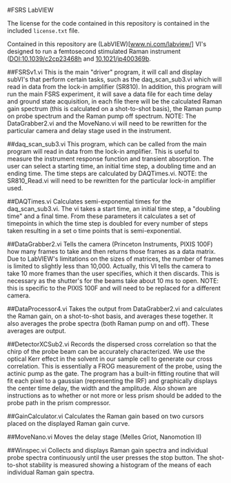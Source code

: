 #FSRS LabVIEW

The license for the code contained in this repository is contained in the included `license.txt` file.

Contained in this repository are (LabVIEW)[www.ni.com/labview/] VI's designed to run a femtosecond stimulated Raman instrument ([DOI:10.1039/c2cp23468h](http://dx.doi.org/10.1039/c2cp23468h) and [10.1021/jp400369b](http://dx.doi.org/10.1021/jp400369b).

##FSRSv1.vi
This is the main "driver" program, it will call and display subVI's that perform certain tasks, such as the daq_scan_sub3.vi which will read in data from the lock-in amplifier (SR810). In addition, this program will run the main FSRS experiment, it will save a data file for each time delay and ground state acquisition, in each file there will be the calculated Raman gain spectrum (this is calculated on a shot-to-shot basis), the Raman pump on probe spectrum and the Raman pump off spectrum. NOTE: The DataGrabber2.vi and the MoveNano.vi will need to be rewritten for the particular camera and delay stage used in the instrument.

##daq_scan_sub3.vi
This program, which can be called from the main program will read in data from the lock-in amplifier. This is useful to measure the instrument response function and transient absorption. The user can select a starting time, an initial time step, a doubling time and an ending time. The time steps are calculated by DAQTimes.vi. NOTE: the SR810_Read.vi will need to be rewritten for the particular lock-in amplifier used.

##DAQTimes.vi
Calculates semi-exponential times for the daq_scan_sub3.vi. The vi takes a start time, an initial time step, a "doubling time" and a final time. From these parameters it calculates a set of timepoints in which the time step is doubled for every number of steps taken resulting in a set o time points that is semi-exponential.

##DataGrabber2.vi
Tells the camera (Princeton Instruments, PIXIS 100F) how many frames to take and then returns those frames as a data matrix. Due to LabVIEW's limitations on the sizes of matrices, the number of frames is limited to slightly less than 10,000. Actually, this VI tells the camera to take 10 more frames than the user specifies, which it then discards. This is necessary as the shutter's for the beams take about 10 ms to open. NOTE: this is specific to the PIXIS 100F and will need to be replaced for a different camera.

##DataProcessor4.vi
Takes the output from DataGrabber2.vi and calculates the Raman gain, on a shot-to-shot basis, and averages these together. It also averages the probe spectra (both Raman pump on and off). These averages are output.

##DetectorXCSub2.vi
Records the dispersed cross correlation so that the chirp of the probe beam can be accurately characterized. We use the optical Kerr effect in the solvent in our sample cell to generate our cross correlation. This is essentially a FROG measurement of the probe, using the actinic pump as the gate. The program has a built-in fitting routine that will fit each pixel to a gaussian (representing the IRF) and graphically displays the center time delay, the width and the amplitude. Also shown are instructions as to whether or not more or less prism should be added to the probe path in the prism compressor.

##GainCalculator.vi
Calculates the Raman gain based on two cursors placed on the displayed Raman gain curve.

##MoveNano.vi
Moves the delay stage (Melles Griot, Nanomotion II)

##Winspec.vi
Collects and displays Raman gain spectra and individual probe spectra continuously until the user presses the stop button. The shot-to-shot stability is measured showing a histogram of the means of each individual Raman gain spectra.



